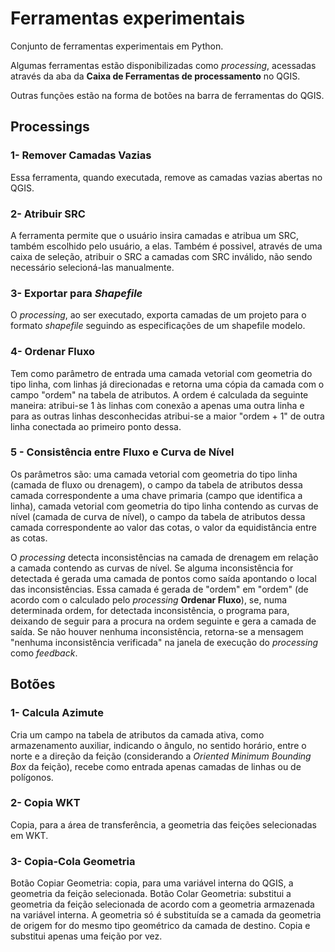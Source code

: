 # Ferramentas experimentais

Conjunto de ferramentas experimentais em Python.

Algumas ferramentas estão disponibilizadas como *processing*, acessadas através da aba da **Caixa de Ferramentas de processamento** no QGIS.

Outras funções estão na forma de botões na barra de ferramentas do QGIS.




## Processings
### 1- Remover Camadas Vazias
Essa ferramenta, quando executada, remove as camadas vazias abertas no QGIS.

### 2- Atribuir SRC
A ferramenta permite que o usuário insira camadas e atribua um SRC, também escolhido pelo usuário, a elas. Também é possivel, através de uma caixa de seleção, atribuir o SRC a camadas com SRC inválido, não sendo necessário selecioná-las manualmente.

### 3- Exportar para *Shapefile*
O *processing*, ao ser executado, exporta camadas de um projeto para o formato *shapefile* seguindo as especificações de um shapefile modelo.

### 4- Ordenar Fluxo
Tem como parâmetro de entrada uma camada vetorial com geometria do tipo linha, com linhas já direcionadas e retorna uma cópia da camada com o campo "ordem" na tabela de atributos. A ordem é calculada da seguinte maneira: atribui-se 1 às linhas com conexão a apenas uma outra linha e para as outras linhas desconhecidas atribui-se a maior "ordem + 1" de outra linha conectada ao primeiro ponto dessa.

### 5 - Consistência entre Fluxo e Curva de Nível
Os parâmetros são: uma camada vetorial com geometria do tipo linha (camada de fluxo ou drenagem), o campo da tabela de atributos dessa camada correspondente a uma chave primaria (campo que identifica a linha), camada vetorial com geometria do tipo linha contendo as curvas de nível (camada de curva de nível), o campo da tabela de atributos dessa camada correspondente ao valor das cotas, o valor da equidistância entre as cotas. 

O *processing* detecta inconsistências na camada de drenagem em relação a camada contendo as curvas de nível. Se alguma inconsistência for detectada é gerada uma camada de pontos como saída apontando o local das inconsistências. Essa camada é gerada de "ordem" em "ordem" (de acordo com o calculado pelo *processing* **Ordenar Fluxo**), se, numa determinada ordem, for detectada inconsistência, o programa para, deixando de seguir para a procura na ordem seguinte e gera a camada de saída. Se não houver nenhuma inconsistência, retorna-se a mensagem "nenhuma inconsistência verificada" na janela de execução do *processing* como *feedback*.

## Botões
### 1- Calcula Azimute
Cria um campo na tabela de atributos da camada ativa, como armazenamento auxiliar, indicando o ângulo, no sentido horário, entre o norte e a direção da feição (considerando a *Oriented Minimum Bounding Box* da feição), recebe como entrada apenas camadas de linhas ou de polígonos.

### 2- Copia WKT 
Copia, para a área de transferência, a geometria das feições selecionadas em WKT.

### 3- Copia-Cola Geometria
Botão Copiar Geometria: copia, para uma variável interna do QGIS, a geometria da feição selecionada. Botão Colar Geometria:  substitui a geometria da feição selecionada de acordo com a geometria armazenada na variável interna. A geometria só é substituída se a camada da geometria de origem for do mesmo tipo geométrico da camada de destino. Copia e substitui apenas uma feição por vez.